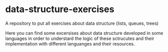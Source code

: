 # data-structure-exercises
A repository to put all exercises about data structure (lists, queues, trees)

Here you can find some excersises about data structure developed in some languages in order to 
understard the logic of these sctrucutes and their implementation with different languanges and their resources.
